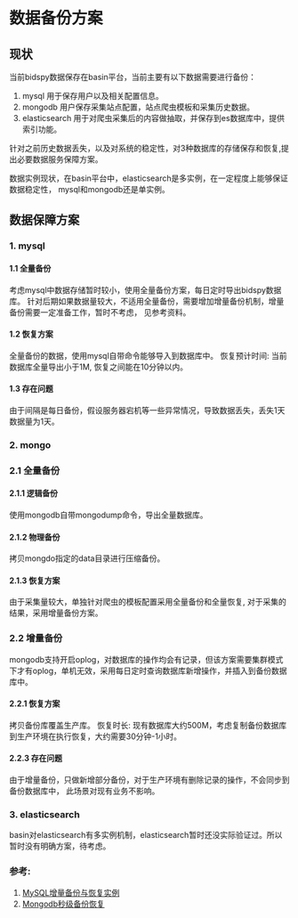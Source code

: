 # 数据备份方案
## 现状
当前bidspy数据保存在basin平台，当前主要有以下数据需要进行备份：

1. mysql 用于保存用户以及相关配置信息。
2. mongodb 用户保存采集站点配置，站点爬虫模板和采集历史数据。
3. elasticsearch 用于对爬虫采集后的内容做抽取，并保存到es数据库中，提供索引功能。


针对之前历史数据丢失，以及对系统的稳定性，对3种数据库的存储保存和恢复,提出必要数据服务保障方案。

数据实例现状，在basin平台中，elasticsearch是多实例，在一定程度上能够保证数据稳定性， mysql和mongodb还是单实例。

## 数据保障方案
### 1. mysql 

#### 1.1 全量备份
考虑mysql中数据存储暂时较小，使用全量备份方案，每日定时导出bidspy数据库。
针对后期如果数据量较大，不适用全量备份，需要增加增量备份机制，增量备份需要一定准备工作，暂时不考虑， 见参考资料。
#### 1.2 恢复方案
全量备份的数据，使用mysql自带命令能够导入到数据库中。
恢复预计时间: 当前数据库全量导出小于1M, 恢复之间能在10分钟以内。
#### 1.3 存在问题
由于间隔是每日备份，假设服务器宕机等一些异常情况，导致数据丢失，丢失1天数据量为1天。

### 2. mongo

### 2.1 全量备份
#### 2.1.1 逻辑备份
使用mongodb自带mongodump命令，导出全量数据库。
#### 2.1.2 物理备份
拷贝mongdo指定的data目录进行压缩备份。
   
#### 2.1.3 恢复方案
由于采集量较大，单独针对爬虫的模板配置采用全量备份和全量恢复,
对于采集的结果，采用增量备份方案。

### 2.2 增量备份
mongodb支持开启oplog，对数据库的操作均会有记录，但该方案需要集群模式下才有oplog，单机无效，采用每日定时查询数据库新增操作，并插入到备份数据库中。

#### 2.2.1 恢复方案
拷贝备份库覆盖生产库。
恢复时长: 现有数据库大约500M，考虑复制备份数据库到生产环境在执行恢复，大约需要30分钟-1小时。

#### 2.2.3 存在问题
由于增量备份，只做新增部分备份，对于生产环境有删除记录的操作，不会同步到备份数据库中， 此场景对现有业务不影响。


### 3. elasticsearch
basin对elasticsearch有多实例机制，elasticsearch暂时还没实际验证过。所以暂时没有明确方案，待考虑。


### 参考:
1. [MySQL增量备份与恢复实例](http://seanlook.com/2014/12/05/mysql_incremental_backup_example/)
2. [Mongodb秒级备份恢复](http://oqt2eqc1u.bkt.clouddn.com/MongoDB%E7%A7%92%E7%BA%A7%E5%A4%87%E4%BB%BD%E6%81%A2%E5%A4%8D.pdf)

